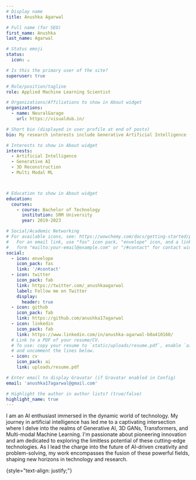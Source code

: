 ```yaml
---
# Display name
title: Anushka Agarwal

# Full name (for SEO)
first_name: Anushka
last_name: Agarwal

# Status emoji
status:
  icon: ☕️

# Is this the primary user of the site?
superuser: true

# Role/position/tagline
role: Applied Machine Learning Scientist

# Organizations/Affiliations to show in About widget
organizations:
  - name: NeuralGarage
    url: https://visualdub.in/

# Short bio (displayed in user profile at end of posts)
bio: My research interests include Generative Artificial Intelligence

# Interests to show in About widget
interests:
  - Artificial Intelligence
  - Generative AI
  - 3D Reconstruction
  - Multi Modal ML



# Education to show in About widget
education:
  courses:
    - course: Bachelor of Technology
      institution: SRM University
      year: 2019-2023

# Social/Academic Networking
# For available icons, see: https://wowchemy.com/docs/getting-started/page-builder/#icons
#   For an email link, use "fas" icon pack, "envelope" icon, and a link in the
#   form "mailto:your-email@example.com" or "/#contact" for contact widget.
social:
  - icon: envelope
    icon_pack: fas
    link: '/#contact'
  - icon: twitter
    icon_pack: fab
    link: https://twitter.com/_anushkaagarwal
    label: Follow me on Twitter
    display:
      header: true
  - icon: github
    icon_pack: fab
    link: https://github.com/anushka17agarwal
  - icon: linkedin
    icon_pack: fab
    link: https://www.linkedin.com/in/anushka-agarwal-b0a410160/
  # Link to a PDF of your resume/CV.
  # To use: copy your resume to `static/uploads/resume.pdf`, enable `ai` icons in `params.yaml`,
  # and uncomment the lines below.
  - icon: cv
    icon_pack: ai
    link: uploads/resume.pdf

# Enter email to display Gravatar (if Gravatar enabled in Config)
email: 'anushka17agarwal@gmail.com'

# Highlight the author in author lists? (true/false)
highlight_name: true
---
```

 I am an AI enthusiast immersed in the dynamic world of technology. My journey in artificial intelligence has led me to a captivating intersection where I delve into the realms of Generative AI, 3D GANs, Transformers, and Multi-modal Machine Learning. I'm passionate about pioneering innovation and am dedicated to exploring the limitless potential of these cutting-edge technologies. As I lead the charge into the future of AI-driven creativity and problem-solving, my work encompasses the fusion of these powerful fields, shaping new horizons in technology and research.







{style="text-align: justify;"}
